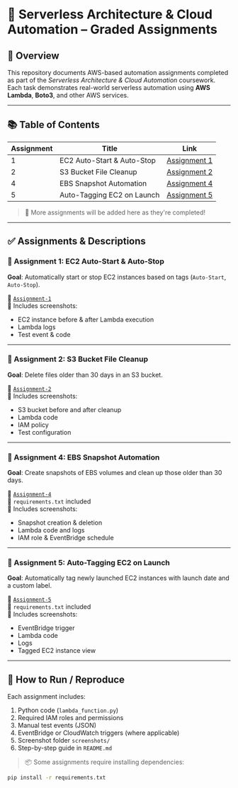 # 🧠 Serverless Architecture & Cloud Automation – Graded Assignments

## 📘 Overview

This repository documents AWS-based automation assignments completed as part of the *Serverless Architecture & Cloud Automation* coursework. Each task demonstrates real-world serverless automation using **AWS Lambda**, **Boto3**, and other AWS services.

---

## 📚 Table of Contents

| Assignment | Title                                                                 | Link                          |
|------------|-----------------------------------------------------------------------|-------------------------------|
| 1          | EC2 Auto-Start & Auto-Stop                                            | [Assignment 1](#-assignment-1-ec2-auto-start--auto-stop) |
| 2          | S3 Bucket File Cleanup                                                | [Assignment 2](#-assignment-2-s3-bucket-file-cleanup)     |
| 4          | EBS Snapshot Automation                                               | [Assignment 4](#-assignment-4-ebs-snapshot-automation)    |
| 5          | Auto-Tagging EC2 on Launch                                            | [Assignment 5](#-assignment-5-auto-tagging-ec2-on-launch) |

> 📝 More assignments will be added here as they're completed!

---

## ✅ Assignments & Descriptions

### 📌 Assignment 1: EC2 Auto-Start & Auto-Stop

**Goal**: Automatically start or stop EC2 instances based on tags (`Auto-Start`, `Auto-Stop`).

📂 [`Assignment-1`](./Assignment-1)  
📸 Includes screenshots:
- EC2 instance before & after Lambda execution
- Lambda logs
- Test event & code

---

### 📌 Assignment 2: S3 Bucket File Cleanup

**Goal**: Delete files older than 30 days in an S3 bucket.

📂 [`Assignment-2`](./Assignment-2)  
📸 Includes screenshots:
- S3 bucket before and after cleanup
- Lambda code
- IAM policy
- Test configuration

---

### 📌 Assignment 4: EBS Snapshot Automation

**Goal**: Create snapshots of EBS volumes and clean up those older than 30 days.

📂 [`Assignment-4`](./Assignment-4)  
📄 `requirements.txt` included  
📸 Includes screenshots:
- Snapshot creation & deletion
- Lambda code and logs
- IAM role & EventBridge schedule

---

### 📌 Assignment 5: Auto-Tagging EC2 on Launch

**Goal**: Automatically tag newly launched EC2 instances with launch date and a custom label.

📂 [`Assignment-5`](./Assignment-5)  
📄 `requirements.txt` included  
📸 Includes screenshots:
- EventBridge trigger
- Lambda code
- Logs
- Tagged EC2 instance view

---

## 🚀 How to Run / Reproduce

Each assignment includes:

1. Python code (`lambda_function.py`)
2. Required IAM roles and permissions
3. Manual test events (JSON)
4. EventBridge or CloudWatch triggers (where applicable)
5. Screenshot folder `screenshots/`
6. Step-by-step guide in `README.md`

> 📦 Some assignments require installing dependencies:
```bash
pip install -r requirements.txt
